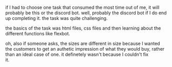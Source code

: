 if I had to choose one task that consumed the most time out of me, it will probably be this or the discord bot. well, probably the discord bot if I do end up completing it. the task was quite challenging.

the basics of the task was html files, css files and then learning about the different functions like flexbot. 

oh, also if someone asks, the sizes are different in size because I wanted the customers to get an authetic impression of what they would buy, rather than an ideal case of one. it definetely wasn't because
I couldn't fix it.⠀⠀⠀⠀⠀⠀⠀⠀⠀⠀⠀⠀⠀⠀⠀⠀⠀⠀
